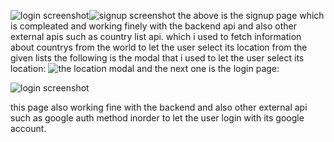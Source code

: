 ![login screenshot](https://github.com/C5rogers/c5caffe/assets/107956110/59e6cd9d-9ab6-4887-b7c2-fed116432b2d)![signup screenshot](https://github.com/C5rogers/c5caffe/assets/107956110/15183a05-679c-4393-a01a-f5e68bccfede)
the above is the signup page which is compleated and working finely with the backend api and also other external apis such as country list api. which i used to fetch information 
about countrys from the world to let the user select its location from the given lists the following is the modal that i used to let the user select its location:
![the location modal](https://github.com/C5rogers/c5caffe/assets/107956110/810efdb3-65b8-44c7-a4c8-772c53598acf)
and the next one is the login page:

![login screenshot](https://github.com/C5rogers/c5caffe/assets/107956110/9d122491-27b4-46e1-8ef7-8a41bc440118)

this page also working fine with the backend and also other external api such as google auth method inorder to let the user login with its google account.

